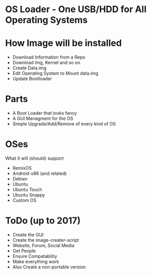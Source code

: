 # OS Loader - One USB/HDD for All Operating Systems

# How Image will be installed
  - Download Information from a Repo
  - Download Img, Kernel and so on
  - Create Data.img
  - Edit Operating System to Mount data.img
  - Update Bootloader

# Parts
 - A Boot Loader that looks fancy
 - A GUI Managment for the OS
 - Simple Upgrade/Add/Remove of every kind of OS

# OSes
What it will (should) support
 - RemixOS
 - Android-x86 (and related)
 - Debian
 - Ubuntu
 - Ubuntu Touch
 - Ubuntu Snappy
 - Custom OS

# ToDo (up to 2017)
 - Create the GUI
 - Create the image-creater-script
 - Website, Forum, Social Media
 - Get People
 - Ensure Compatability
 - Make everything work
 - Also Create a non-portable version
